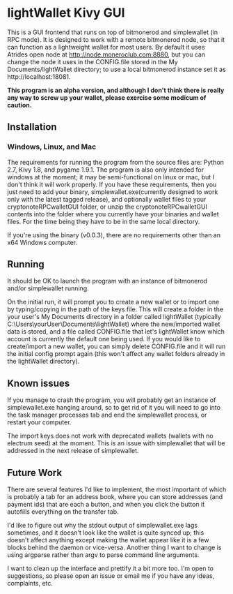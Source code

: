 # lightWallet Kivy GUI
This is a GUI frontend that runs on top of bitmonerod and simplewallet (in RPC mode). It is designed to work with a remote bitmonerod node, so that it can function as a lightweight wallet for most users. By default it uses Atrides open node at http://node.moneroclub.com:8880, but you can change the node it uses in the CONFIG.file stored in the My Documents/lightWallet directory; to use a local bitmonerod instance set it as http://localhost:18081. 

**This program is an alpha version, and although I don't think there is really any way to screw up your wallet, please exercise some modicum of caution.**

## Installation
### Windows, Linux, and Mac
The requirements for running the program from the source files are: Python 2.7, Kivy 1.8, and pygame 1.9.1. The program is also only intended for windows at the moment; it may be semi-functional on linux or mac, but I don't think it will work properly. If you have these requirements, then you just need to add your binary, simplewallet.exe(currently designed to work only with the latest tagged release),  and optionally wallet files to your cryptonoteRPCwalletGUI folder, or unzip the cryptonoteRPCwalletGUI contents into the folder where you currently have your binaries and wallet files. For the time being they have to be in the same local directory.

If you're using the binary (v0.0.3), there are no requirements other than an x64 Windows computer. 

## Running
It should be OK to launch the program with an instance of bitmonerod and/or simplewallet running. 

On the initial run, it will prompt you to create a new wallet or to import one by typing/copying in the path of the keys file. This will create a folder in the your user's My Documents directory in a folder called lightWallet (typically C:\Users\yourUser\Documents\lightWallet) where the new/imported wallet data is stored, and a file called CONFIG.file that let's lightWallet know which account is currently the default one being used. If you would like to create/import a new wallet, you can simply delete CONFIG.file and it will run the initial config prompt again (this won't affect any wallet folders already in the lightWallet directory).

## Known issues
If you manage to crash the program, you will probably get an instance of simplewallet.exe hanging around, so to get rid of it you will need to go into the task manager processes tab and end the simplewallet process, or restart your computer.

The import keys does not work with deprecated wallets (wallets with no electrum seed) at the moment. This is an issue with simplewallet that will be addressed in the next release of simplewallet.

## Future Work
There are several features I'd like to implement, the most important of which is probably a tab for an address book, where you can store addresses (and payment ids) that are each a button, and when you click the button it autofills everything on the transfer tab. 

I'd like to figure out why the stdout output of simplewallet.exe lags sometimes, and it doesn't look like the wallet is quite synced up; this doesn't affect anything except making the wallet appear like it is a few blocks behind the daemon or vice-versa. Another thing I want to change is using argparse rather than argv to parse command line arguments. 

I want to clean up the interface and prettify it a bit more too. I'm open to suggestions, so please open an issue or email me if you have any ideas, complaints, etc.
